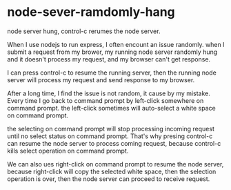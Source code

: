 # node-sever-ramdomly-hang
node server hung, control-c rerumes the node server.

When I use nodejs to run express, I often encount an issue randomly. when I submit a request from my brower, my running node server randomly hung and it doesn't process my request, and my browser can't get response.

I can press control-c to resume the running server, then the running node server will process my request and send response to my browser.

After a long time, I find the issue is not random, it cause by my mistake. Every time I go back to command prompt by left-click somewhere on command prompt. the left-click sometimes will auto-select a white space on command prompt.

the selecting on command prompt will stop processing incoming request until no select status on command prompt. That's why presing control-c can resume the node server to process coming request, because control-c kills select operation on command prompt.

We can also ues right-click on command prompt to resume the node server, because right-click will copy the selected white space, then the selection operation is over, then the node server can proceed to receive request.
